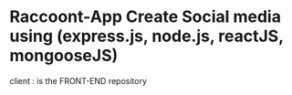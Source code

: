 # Raccoont-App Create Social media using (express.js, node.js, reactJS, mongooseJS)
client : is the FRONT-END repository
